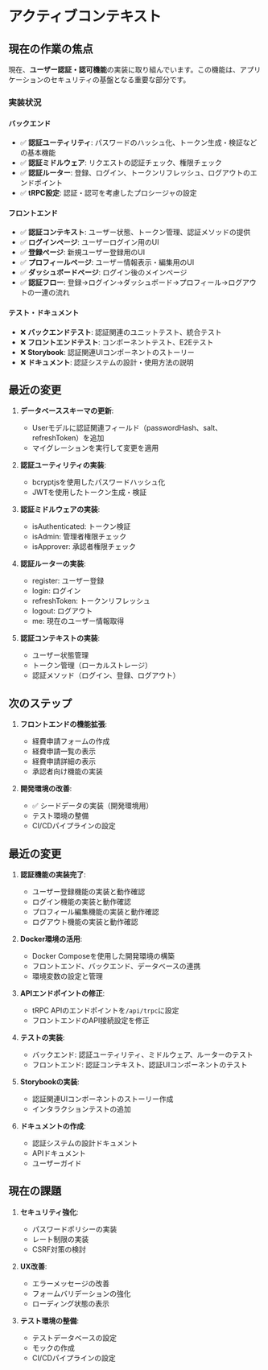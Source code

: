 # アクティブコンテキスト

## 現在の作業の焦点

現在、**ユーザー認証・認可機能**の実装に取り組んでいます。この機能は、アプリケーションのセキュリティの基盤となる重要な部分です。

### 実装状況

#### バックエンド

- ✅ **認証ユーティリティ**: パスワードのハッシュ化、トークン生成・検証などの基本機能
- ✅ **認証ミドルウェア**: リクエストの認証チェック、権限チェック
- ✅ **認証ルーター**: 登録、ログイン、トークンリフレッシュ、ログアウトのエンドポイント
- ✅ **tRPC設定**: 認証・認可を考慮したプロシージャの設定

#### フロントエンド

- ✅ **認証コンテキスト**: ユーザー状態、トークン管理、認証メソッドの提供
- ✅ **ログインページ**: ユーザーログイン用のUI
- ✅ **登録ページ**: 新規ユーザー登録用のUI
- ✅ **プロフィールページ**: ユーザー情報表示・編集用のUI
- ✅ **ダッシュボードページ**: ログイン後のメインページ
- ✅ **認証フロー**: 登録→ログイン→ダッシュボード→プロフィール→ログアウトの一連の流れ

#### テスト・ドキュメント

- ❌ **バックエンドテスト**: 認証関連のユニットテスト、統合テスト
- ❌ **フロントエンドテスト**: コンポーネントテスト、E2Eテスト
- ❌ **Storybook**: 認証関連UIコンポーネントのストーリー
- ❌ **ドキュメント**: 認証システムの設計・使用方法の説明

## 最近の変更

1. **データベーススキーマの更新**:
   - Userモデルに認証関連フィールド（passwordHash、salt、refreshToken）を追加
   - マイグレーションを実行して変更を適用

2. **認証ユーティリティの実装**:
   - bcryptjsを使用したパスワードハッシュ化
   - JWTを使用したトークン生成・検証

3. **認証ミドルウェアの実装**:
   - isAuthenticated: トークン検証
   - isAdmin: 管理者権限チェック
   - isApprover: 承認者権限チェック

4. **認証ルーターの実装**:
   - register: ユーザー登録
   - login: ログイン
   - refreshToken: トークンリフレッシュ
   - logout: ログアウト
   - me: 現在のユーザー情報取得

5. **認証コンテキストの実装**:
   - ユーザー状態管理
   - トークン管理（ローカルストレージ）
   - 認証メソッド（ログイン、登録、ログアウト）

## 次のステップ

1. **フロントエンドの機能拡張**:
   - 経費申請フォームの作成
   - 経費申請一覧の表示
   - 経費申請詳細の表示
   - 承認者向け機能の実装

2. **開発環境の改善**:
   - ✅ シードデータの実装（開発環境用）
   - テスト環境の整備
   - CI/CDパイプラインの設定

## 最近の変更

1. **認証機能の実装完了**:
   - ユーザー登録機能の実装と動作確認
   - ログイン機能の実装と動作確認
   - プロフィール編集機能の実装と動作確認
   - ログアウト機能の実装と動作確認

2. **Docker環境の活用**:
   - Docker Composeを使用した開発環境の構築
   - フロントエンド、バックエンド、データベースの連携
   - 環境変数の設定と管理

3. **APIエンドポイントの修正**:
   - tRPC APIのエンドポイントを`/api/trpc`に設定
   - フロントエンドのAPI接続設定を修正

2. **テストの実装**:
   - バックエンド: 認証ユーティリティ、ミドルウェア、ルーターのテスト
   - フロントエンド: 認証コンテキスト、認証UIコンポーネントのテスト

3. **Storybookの実装**:
   - 認証関連UIコンポーネントのストーリー作成
   - インタラクションテストの追加

4. **ドキュメントの作成**:
   - 認証システムの設計ドキュメント
   - APIドキュメント
   - ユーザーガイド

## 現在の課題

1. **セキュリティ強化**:
   - パスワードポリシーの実装
   - レート制限の実装
   - CSRF対策の検討

2. **UX改善**:
   - エラーメッセージの改善
   - フォームバリデーションの強化
   - ローディング状態の表示

3. **テスト環境の整備**:
   - テストデータベースの設定
   - モックの作成
   - CI/CDパイプラインの設定
